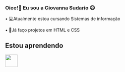 ### Oiee!👋 Eu sou a Giovanna Sudario 😊

• 💻Atualmente estou cursando Sistemas de informação

• 🧩Já faço projetos em HTML e CSS


## Estou aprendendo

<img src="https://cdn.jsdelivr.net/gh/devicons/devicon/icons/python/python-original.svg" width="40" height="40"/> 
